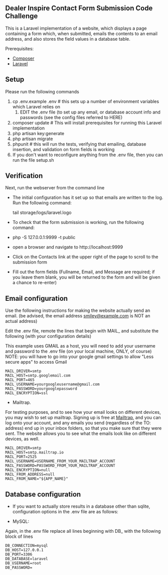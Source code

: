 ## Dealer Inspire Contact Form Submission Code Challenge 

This is a Laravel implementation of a website, which displays a page containing a form which,
when submitted, emails the contents to an email address, and also stores the field values
in a database table.

Prerequisites:
- [Composer](https://getcomposer.org/download/)
- [Laravel](https://laravel.com/)

## Setup

Please run the following commands

1. cp .env.example .env # this sets up a number of environment variables which Laravel relies on
    1. EDIT the .env file (to set up any email, or database account info and passwords (see the config files referred to
HERE)
1. composer update # This will install prerequisites for running this Laravel implementation
1. php artisan key:generate
1. php artisan migrate
1. phpunit # this will run the tests, verifying that emailing, database insertion, and validation on form fields is working
1. If you don't want to reconfigure anything from the .env file, then you can run the file setup.sh

## Verification

Next, run the webserver from the command line

- The initial configuration has it set up so that emails are written to the log. Run the following command:
    
    tail storage/logs/laravel.logo 

- To check that the form submission is working, run the following command:
- php -S 127.0.0.1:9999 -t public
- open a browser and navigate to http://localhost:9999
- Click on the Contacts link at the upper right of the page to scroll to the submission form
- Fill out the form fields (Fullname, Email, and Message are required; if you leave them blank, you will be returned to the form and will be given a chance to re-enter)

## Email configuration

Use the following instructions for making the website actually send an email. (be advised, the email address smiley@example.com is NOT an actual address)

Edit the .env file, remote the lines that begin with MAIL_ and substitute the following (with your configuration details)

This example uses GMAIL as a host, you will need to add your username and password to the .env file (on your local machine, ONLY, of course)
NOTE: you will have to go into your google gmail settings to allow "Less secure apps" to access Gmail

    MAIL_DRIVER=smtp
    MAIL_HOST=smtp.googlemail.com
    MAIL_PORT=465
    MAIL_USERNAME=yourgoogleusername@gmail.com
    MAIL_PASSWORD=yourgooglepassword
    MAIL_ENCRYPTION=ssl

- Mailtrap.

For testing purposes, and to see how your email looks on different devices, you may wish to set up mailtrap. Signing up
is free at [Mailtrap](https://mailtrap.io), and you can log onto your account, and any emails you send (regardless of the TO: address) end up in your inbox folders,
so that you make sure that they were sent. The website allows you to see what the emails look like on different devices, as
well.

    MAIL_DRIVER=smtp
    MAIL_HOST=smtp.mailtrap.io
    MAIL_PORT=2525
    MAIL_USERNAME=USERNAME_FROM_YOUR_MAILTRAP_ACCOUNT
    MAIL_PASSWORD=PASSWORD_FROM_YOUR_MAILTRAP_ACCOUNT
    MAIL_ENCRYPTION=null
    MAIL_FROM_ADDRESS=null
    MAIL_FROM_NAME="${APP_NAME}"

## Database configuration

- If you want to actually store results in a database other than sqlite, configuration options in the .env file
are as follows:

- MySQL:

Again, in the .env file replace all lines beginning with DB_ with the following block of lines

    DB_CONNECTION=mysql
    DB_HOST=127.0.0.1
    DB_PORT=3306
    DB_DATABASE=laravel
    DB_USERNAME=root
    DB_PASSWORD=
